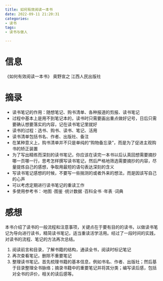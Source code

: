 ```yaml
---
title: 如何有效阅读一本书
date: 2022-09-11 21:20:31
categories: 
- 读书
tags: 
- 读书与做人

---
```


# 信息

《如何有效阅读一本书》 奥野宣之 江西人民出版社

# 摘录

- 读书笔记的作用：随想笔记、购书清单、各种报道的剪报、读书笔记
- 过程中基本上是用不到笔记本的，读书时只需要画出重点做好记号，日后只需要确认想要落实的内容，记在读书笔记里就好
- 读书的过程：选书、购书、读书、笔记、活用
- 读书清单包括书名、作者、出版社、备注
- 在某种意义上，购书清单并不只是单纯的“购物备忘录”，而是为了促进主观购书的矫正装置
- 为了写出精练而深刻的读书笔记，你应该在读完一本书以后认真回想需要摘抄哪一页哪一行，思考怎样撰写读书笔记，然后严格地筛选需要摘抄的内容，尽量提炼自己的感想，争取用最短的语句表达深刻的含义
- 写读书笔记感想的时候，不要写一些揣测的或者外来的想法，而是因该写自己的心声
- 可以考虑定期进行读书笔记的重读工作
- 多使用参考书：·地图 ·图鉴 ·统计数据 ·百科全书 ·年表 ·词典

# 感想

本书介绍了读书的一般流程和注意事项，关键点在于要有目的的读书，以做读书笔记为导向进行读书，精简读书笔记，适当重读活学活用。经过了一段时间的实践，对读书的流程、笔记的方法再次总结。

1. 阅读前言和目录，了解书籍的结构，通读全书，阅读时标记笔记
2. 再次查看笔记，删除不重要笔记
3. 整理读书笔记。首先梳理书籍的基本信息，例如书名、作者、出版社；然后基于目录整理全书脉络；摘录书籍中的重要笔记并将其分类；编写读后感，包括对全书的评价，相关的读后感等。

